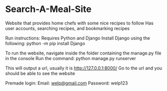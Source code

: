 # Search-A-Meal-Site
Website that provides home chefs with some nice recipes to follow
Has user accounts, searching recipes, and bookmarking recipes

Run instructions:
Requires Python and Django
Install Django using the following: python -m pip install Django

To run the website, navigate inside the folder containing the manage.py file in the console
Run the command: python manage.py runserver

This will output a url, usually it is http://127.0.0.1:8000/
Go to the url and you should be able to see the website

Premade login:
Email: welp@gmail.com
Password: welp123
